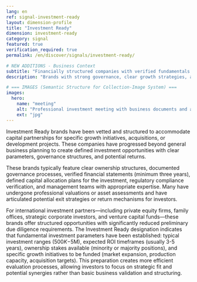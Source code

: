 ```yaml
---
lang: en
ref: signal-investment-ready
layout: dimension-profile
title: "Investment Ready"
dimension: investment-ready
category: signal
featured: true
verification_required: true
permalink: /en/discover/signals/investment-ready/

# NEW ADDITIONS - Business Context
subtitle: "Financially structured companies with verified fundamentals positioned for capital partnerships and strategic growth"
description: "Brands with strong governance, clear growth strategies, and structured opportunities ready for private equity, venture capital, or strategic investment."

# === IMAGES (Semantic Structure for Collection-Image System) ===
images:
  hero:
    name: "meeting"
    alt: "Professional investment meeting with business documents and analysis"
    ext: "jpg"
---
```


Investment Ready brands have been vetted and structured to accommodate capital partnerships for specific growth initiatives, acquisitions, or development projects. These companies have progressed beyond general business planning to create defined investment opportunities with clear parameters, governance structures, and potential returns.

These brands typically feature clear ownership structures, documented governance processes, verified financial statements (minimum three years), defined capital allocation plans for the investment, regulatory compliance verification, and management teams with appropriate expertise. Many have undergone professional valuations or asset assessments and have articulated potential exit strategies or return mechanisms for investors.

For international investment partners—including private equity firms, family offices, strategic corporate investors, and venture capital funds—these brands offer structured opportunities with significantly reduced preliminary due diligence requirements. The Investment Ready designation indicates that fundamental investment parameters have been established: typical investment ranges ($500K-$5M), expected ROI timeframes (usually 3-5 years), ownership stakes available (minority or majority positions), and specific growth initiatives to be funded (market expansion, production capacity, acquisition targets). This preparation creates more efficient evaluation processes, allowing investors to focus on strategic fit and potential synergies rather than basic business validation and structuring.
